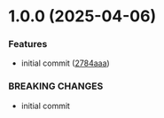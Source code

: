 # 1.0.0 (2025-04-06)


### Features

* initial commit ([2784aaa](https://github.com/MuchaSsak/GRIND/commit/2784aaac21eb5e9cf4ebc5286129385db9d25606))


### BREAKING CHANGES

* initial commit



